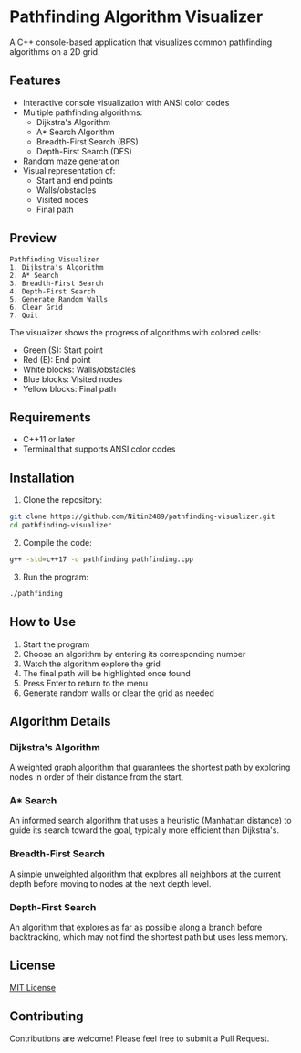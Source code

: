 # Pathfinding Algorithm Visualizer

A C++ console-based application that visualizes common pathfinding algorithms on a 2D grid.

## Features

- Interactive console visualization with ANSI color codes
- Multiple pathfinding algorithms:
  - Dijkstra's Algorithm
  - A* Search Algorithm
  - Breadth-First Search (BFS)
  - Depth-First Search (DFS)
- Random maze generation
- Visual representation of:
  - Start and end points
  - Walls/obstacles
  - Visited nodes
  - Final path

## Preview

```
Pathfinding Visualizer
1. Dijkstra's Algorithm
2. A* Search
3. Breadth-First Search
4. Depth-First Search
5. Generate Random Walls
6. Clear Grid
7. Quit
```

The visualizer shows the progress of algorithms with colored cells:
- Green (S): Start point
- Red (E): End point
- White blocks: Walls/obstacles
- Blue blocks: Visited nodes
- Yellow blocks: Final path

## Requirements

- C++11 or later
- Terminal that supports ANSI color codes

## Installation

1. Clone the repository:
```bash
git clone https://github.com/Nitin2489/pathfinding-visualizer.git
cd pathfinding-visualizer
```

2. Compile the code:
```bash
g++ -std=c++17 -o pathfinding pathfinding.cpp
```

3. Run the program:
```bash
./pathfinding
```

## How to Use

1. Start the program
2. Choose an algorithm by entering its corresponding number
3. Watch the algorithm explore the grid
4. The final path will be highlighted once found
5. Press Enter to return to the menu
6. Generate random walls or clear the grid as needed

## Algorithm Details

### Dijkstra's Algorithm
A weighted graph algorithm that guarantees the shortest path by exploring nodes in order of their distance from the start.

### A* Search
An informed search algorithm that uses a heuristic (Manhattan distance) to guide its search toward the goal, typically more efficient than Dijkstra's.

### Breadth-First Search
A simple unweighted algorithm that explores all neighbors at the current depth before moving to nodes at the next depth level.

### Depth-First Search
An algorithm that explores as far as possible along a branch before backtracking, which may not find the shortest path but uses less memory.

## License

[MIT License](LICENSE)

## Contributing

Contributions are welcome! Please feel free to submit a Pull Request. 
